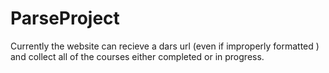 # ParseProject

Currently the website can recieve a dars url (even if improperly formatted ) and collect all of the courses either completed or in progress.
